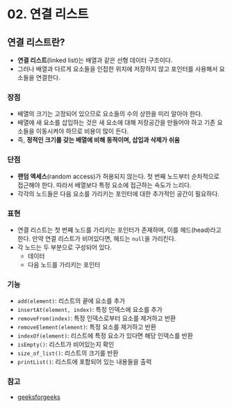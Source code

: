 # 02. 연결 리스트

## 연결 리스트란?

- **연결 리스트**(linked list)는 배열과 같은 선형 데이터 구조이다.
- 그러나 배열과 다르게 요소들을 인접한 위치에 저장하지 않고 포인터를 사용해서 요소들을 연결한다.

### 장점

- 배열의 크기는 고정되어 있으므로 요소들의 수의 상한을 미리 알아야 한다.
- 배열에 새 요소를 삽입하는 것은 새 요소에 대해 저장공간을 만들어야 하고 기존 요소들을 이동시켜야 하므로 비용이 많이 든다.
- 즉, **정적인 크기를 갖는 배열에 비해 동적이며, 삽입과 삭제가 쉬움**

### 단점

- **랜덤 엑세스**(random access)가 허용되지 않는다. 첫 번째 노드부터 순차적으로 접근해야 한다. 따라서 배열보다 특정 요소에 접근하는 속도가 느리다.
- 각각의 노드들은 다음 요소를 가리키는 포인터에 대한 추가적인 공간이 필요하다.

### 표현

- 연결 리스트는 첫 번째 노드를 가리키는 포인터가 존재하며, 이를 헤드(head)라고 한다. 만약 연결 리스트가 비어있다면, 헤드는 `null`을 가리킨다.
- 각 노드는 두 부분으로 구성되어 있다.
  - 데이터
  - 다음 노드를 가리키는 포인터

### 기능

- `add(element)`: 리스트의 끝에 요소를 추가
- `insertAt(element, index)`: 특정 인덱스에 요소를 추가
- `removeFrom(index)`: 특정 인덱스로부터 요소를 제거하고 반환
- `removeElement(element)`: 특정 요소를 제거하고 반환
- `indexOf(element)`: 리스트에 특정 요소가 있다면 해당 인덱스를 반환
- `isEmpty()`: 리스트가 비어있는지 확인
- `size_of_list()`: 리스트의 크기를 반환
- `printList()`: 리스트에 포함되어 있는 내용들을 출력

### 참고

- [geeksforgeeks](https://www.geeksforgeeks.org/implementation-linkedlist-javascript/)
